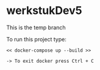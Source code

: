 # werkstukDev5
This is the temp branch

To run this project type:

    << docker-compose up --build >>

    -> To exit docker press Ctrl + C